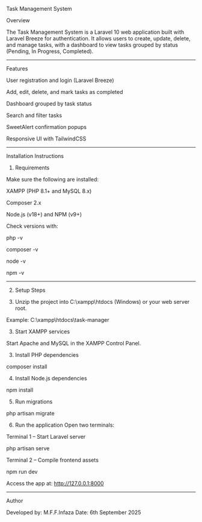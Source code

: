 Task Management System

Overview

The Task Management System is a Laravel 10 web application built with Laravel Breeze for authentication. It allows users to create, update, delete, and manage tasks, with a dashboard to view tasks grouped by status (Pending, In Progress, Completed).


---

Features

User registration and login (Laravel Breeze)

Add, edit, delete, and mark tasks as completed

Dashboard grouped by task status

Search and filter tasks

SweetAlert confirmation popups

Responsive UI with TailwindCSS



---

Installation Instructions

1. Requirements

Make sure the following are installed:

XAMPP (PHP 8.1+ and MySQL 8.x)

Composer 2.x

Node.js (v18+) and NPM (v9+)


Check versions with:

php -v

composer -v

node -v

npm -v


---

2. Setup Steps


1. Unzip the project into C:\xampp\htdocs (Windows) or your web server root.
   
Example: C:\xampp\htdocs\task-manager


3. Start XAMPP services

Start Apache and MySQL in the XAMPP Control Panel.



3. Install PHP dependencies

composer install


4. Install Node.js dependencies

npm install


5. Run migrations

php artisan migrate


6. Run the application
Open two terminals:

Terminal 1 – Start Laravel server

php artisan serve

Terminal 2 – Compile frontend assets

npm run dev

Access the app at: http://127.0.0.1:8000

---

Author

Developed by: M.F.F.Infaza 
Date: 6th September 2025
